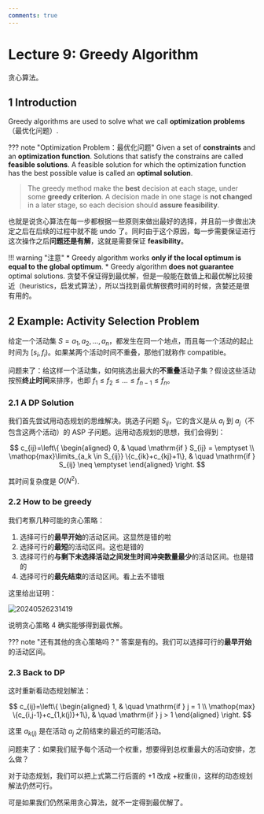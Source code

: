 ```yaml
---
comments: true
---
```


# Lecture 9: Greedy Algorithm

贪心算法。

## 1 Introduction

Greedy algorithms are used to solve what we call **optimization problems**（最优化问题）.

??? note "Optimization Problem：最优化问题"
    Given a set of **constraints** and an **optimization function**. Solutions that satisfy the constrains are called **feasible solutions**. A feasible solution for which the optimization function has the best possible value is called an **optimal solution**.

> The greedy method make the **best** decision at each stage, under some **greedy criterion**. A decision made in one stage is **not changed** in a later stage, so each decision should **assure feasibility**.

也就是说贪心算法在每一步都根据一些原则来做出最好的选择，并且前一步做出决定之后在后续的过程中就不能 undo 了。同时由于这个原因，每一步需要保证进行这次操作之后**问题还是有解**，这就是需要保证 **feasibility**。

!!! warning "注意"
    * Greedy algorithm works **only if the local optimum is equal to the global optimum**.
    * Greedy algorithm **does not guarantee** optimal solutions. 贪婪不保证得到最优解，但是一般能在数值上和最优解比较接近（heuristics，启发式算法），所以当找到最优解很费时间的时候，贪婪还是很有用的。

## 2 Example: Activity Selection Problem

给定一个活动集 $S={a_1,a_2,...,a_n}$，都发生在同一个地点，而且每一个活动的起止时间为 $[s_i,f_i)$。如果某两个活动时间不重叠，那他们就称作 compatible。

问题来了：给这样一个活动集，如何挑选出最大的**不重叠**活动子集？假设这些活动按照**终止时间**来排序，也即 $f_1\le f_2\le ... \le f_{n-1} \le f_n$。

### 2.1 A DP Solution

我们首先尝试用动态规划的思维解决。挑选子问题 $S_{ij}$，它的含义是从 $a_i$ 到 $a_j$（不包含这两个活动）的 ASP 子问题。运用动态规划的思想，我们会得到：

$$
c_{ij}=\left\{
\begin{aligned}
0, &  \quad \mathrm{if } S_{ij} = \emptyset \\
\mathop{max}\limits_{a_k \in S_{ij}} \{c_{ik}+c_{kj}+1\}, & \quad \mathrm{if } S_{ij} \neq \emptyset
\end{aligned}
\right.
$$

其时间复杂度是 $O(N^2)$.

### 2.2 How to be greedy

我们考察几种可能的贪心策略：

1. 选择可行的**最早开始**的活动区间。这显然是错的啦
2. 选择可行的**最短**的活动区间。这也是错的
3. 选择可行的**与剩下未选择活动之间发生时间冲突数量最少**的活动区间。也是错的
4. 选择可行的**最先结束**的活动区间。看上去不错哦

这里给出证明：

![20240526231419](https://cdn.jsdelivr.net/gh/Frankoxer/image-host/pic/20240526231419.png)

说明贪心策略 4 确实能够得到最优解。

??? note "还有其他的贪心策略吗？"
    答案是有的。我们可以选择可行的**最早开始**的活动区间。

### 2.3 Back to DP

这时重新看动态规划解法：

$$
c_{ij}=\left\{
\begin{aligned}
1, &  \quad \mathrm{if } j = 1 \\
\mathop{max} \{c_{i,j-1}+c_{1,k(j)}+1\}, & \quad \mathrm{if } j > 1
\end{aligned}
\right.
$$

这里 $a_{k(j)}$ 是在活动 $a_j$ 之前结束的最近的可能活动。

问题来了：如果我们赋予每个活动一个权重，想要得到总权重最大的活动安排，怎么做？

对于动态规划，我们可以把上式第二行后面的 +1 改成 +权重(i)，这样的动态规划解法仍然可行。

可是如果我们仍然采用贪心算法，就不一定得到最优解了。
